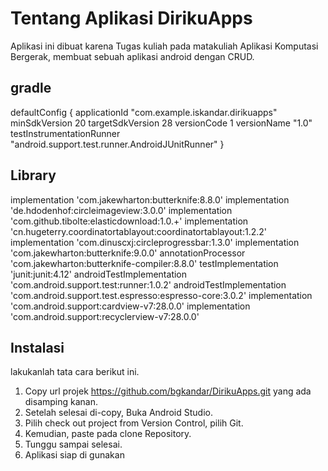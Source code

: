 <h1>Tentang Aplikasi DirikuApps</h1>
Aplikasi ini dibuat karena Tugas kuliah pada matakuliah Aplikasi Komputasi Bergerak, membuat sebuah aplikasi android dengan CRUD.

<h2>gradle</h2>
defaultConfig {
        applicationId "com.example.iskandar.dirikuapps"
        minSdkVersion 20
        targetSdkVersion 28
        versionCode 1
        versionName "1.0"
        testInstrumentationRunner "android.support.test.runner.AndroidJUnitRunner"
    }
    
<h2>Library</h2>
    implementation 'com.jakewharton:butterknife:8.8.0'
    implementation 'de.hdodenhof:circleimageview:3.0.0'
    implementation 'com.github.tibolte:elasticdownload:1.0.+'
    implementation 'cn.hugeterry.coordinatortablayout:coordinatortablayout:1.2.2'
    implementation 'com.dinuscxj:circleprogressbar:1.3.0'
    implementation 'com.jakewharton:butterknife:9.0.0'
    annotationProcessor 'com.jakewharton:butterknife-compiler:8.8.0'
    testImplementation 'junit:junit:4.12'
    androidTestImplementation 'com.android.support.test:runner:1.0.2'
    androidTestImplementation 'com.android.support.test.espresso:espresso-core:3.0.2'
    implementation 'com.android.support:cardview-v7:28.0.0'
    implementation 'com.android.support:recyclerview-v7:28.0.0'
    

<h2>Instalasi</h2>
lakukanlah tata cara berikut ini.

1. Copy url projek https://github.com/bgkandar/DirikuApps.git yang ada disamping kanan.
2. Setelah selesai di-copy, Buka Android Studio.
3. Pilih check out project from Version Control, pilih Git.
4. Kemudian, paste pada clone Repository.
5. Tunggu sampai selesai.
6. Aplikasi siap di gunakan
